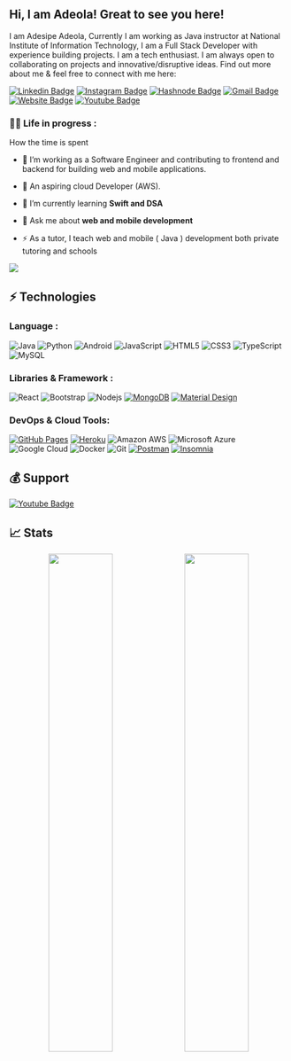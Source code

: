  ## Hi, I am Adeola! Great to see you here! <!-- <img src="https://raw.githubusercontent.com/aemmadi/aemmadi/master/wave.gif" width="30px"> -->

I am Adesipe Adeola, Currently I am working as Java instructor at National Institute of Information Technology,  I am a Full Stack Developer with experience building projects. I am a tech enthusiast. I am always open to collaborating on projects and innovative/disruptive ideas. Find out more about me & feel free to connect with me here:

[![Linkedin Badge](https://img.shields.io/badge/-adesipeadeola-blue?style=flat-square&logo=Linkedin&logoColor=white&link=https://www.linkedin.com/in/adesipe-lateef-adeola-3a5541197/)](https://www.linkedin.com/in/adesipe-lateef-adeola-3a5541197/)
[![Instagram Badge](https://img.shields.io/badge/-princeadeola-purple?style=flat-square&logo=instagram&logoColor=white&link=https://instagram.com/princeadeola234/)](https://instagram.com/princeadeola234)
[![Hashnode Badge](https://img.shields.io/badge/-@codingcomrades-03a57a?style=flat-square&labelColor=000000&logo=Hashnode&link=https://codingcomrades.hashnode.dev/)](https://codingcomrades.hashnode.dev/)
[![Gmail Badge](https://img.shields.io/badge/-princeadeola234@gmail.com-c14438?style=flat-square&logo=Gmail&logoColor=white&link=mailto:princeadeola234@gmail.com)](mailto:princeadeola234@gmail.com)
[![Website Badge](https://img.shields.io/badge/-Portfolio-black?style=flat-square&logo=github&logoColor=white&link=https://princeadeola.github.io/)](https://princeadeola.github.io/)
[![Youtube Badge](https://img.shields.io/badge/-TechQuile-darkred?style=flat-square&logo=youtube&logoColor=white&link=https://www.youtube.com/channel/UCCO7tIQn04YGr-i3PECcwWQ)](https://www.youtube.com/channel/UCCO7tIQn04YGr-i3PECcwWQ)

### :woman_technologist: Life in progress :
How the time is spent
- :telescope: I’m working as a Software Engineer and contributing to frontend and backend for building web and mobile applications.

- :seedling: An aspiring cloud Developer (AWS).

- 🌱 I’m currently learning **Swift and DSA**

- 💬 Ask me about **web and mobile development**

- :zap: As a tutor, I teach web and mobile ( Java ) development both private tutoring and schools



<img src="https://activity-graph.herokuapp.com/graph?username=princeadeola&bg_color=0f2d3d&color=1cadfb&line=1cadfb&point=1cadfb&area=true&hide_border=true">

## ⚡ Technologies

### Language :
![Java](https://img.shields.io/badge/-java-E34A86?style=flat-square&logo=java)
![Python](https://img.shields.io/badge/-Python-black?style=flat-square&logo=Python)
![Android](https://img.shields.io/badge/-Android-00599C?style=flat-square&logo=A)
![JavaScript](https://img.shields.io/badge/-JavaScript-black?style=flat-square&logo=javascript)
![HTML5](https://img.shields.io/badge/-HTML5-E34F26?style=flat-square&logo=html5&logoColor=white)
![CSS3](https://img.shields.io/badge/-CSS3-1572B6?style=flat-square&logo=css3)
![TypeScript](https://img.shields.io/badge/-TypeScript-007ACC?style=flat-square&logo=typescript)
![MySQL](https://img.shields.io/badge/-MySQL-black?style=flat-square&logo=mysql)

### Libraries & Framework :

![React](https://img.shields.io/badge/-React-black?style=flat-square&logo=react)
![Bootstrap](https://img.shields.io/badge/-Bootstrap-563D7C?style=flat-square&logo=bootstrap)
![Nodejs](https://img.shields.io/badge/-Nodejs-black?style=flat-square&logo=Node.js)
<a href="#"><img alt="MongoDB" src ="https://img.shields.io/badge/MongoDB-%234ea94b.svg?logo=mongodb&logoColor=white"></a>
<a href="#"><img alt="Material Design" src="https://img.shields.io/badge/Material%20Design%20-%230081CB.svg?logo=material-design&logoColor=white"></a>

### DevOps & Cloud Tools:

<a href="#"><img alt="GitHub Pages" src="https://img.shields.io/badge/GitHub%20Pages-%23327FC7.svg?logo=github&logoColor=white"></a>
<a href="#"><img alt="Heroku" src="https://img.shields.io/badge/Heroku%20-%23430098.svg?logo=heroku&logoColor=white"></a>
![Amazon AWS](https://img.shields.io/badge/Amazon%20AWS-232F3E?style=flat-square&logo=amazon-aws)
![Microsoft Azure](https://img.shields.io/badge/Microsoft%20Azure-232F7E?style=flat-square&logo=microsoft-azure)
![Google Cloud](https://img.shields.io/badge/Google%20Cloud-black?style=flat-square&logo=google-cloud)
![Docker](https://img.shields.io/badge/-Docker-black?style=flat-square&logo=docker)
![Git](https://img.shields.io/badge/-Git-black?style=flat-square&logo=git)
<a href="#"><img alt="Postman" src="https://img.shields.io/badge/Postman-FF6C37?logo=postman&logoColor=white"></a>
<a href="#"><img alt="Insomnia" src="https://img.shields.io/badge/Insomia%20-%23000000.svg?logo=vercel&logoColor=white"></a>

## 💰 Support

[![Youtube Badge](https://img.shields.io/badge/-Please%20Subscribe-darkred?style=flat-square&logo=youtube&logoColor=white&link=https://www.youtube.com/channel/UCCO7tIQn04YGr-i3PECcwWQ)](https://www.youtube.com/channel/UCCO7tIQn04YGr-i3PECcwWQ)

## 📈 Stats
<p align="center">
	
  <img width="48%" src="https://github-readme-stats.vercel.app/api?username=princeadeola&show_icons=true&theme=tokyonight" />
  <img width="48%" src="https://github-readme-streak-stats.herokuapp.com/?user=princeadeola&theme=tokyonight" />
</p>

<!-- [![Top Langs](https://github-readme-stats.vercel.app/api/top-langs/?username=Princeadeola&layout=compact&theme=vision-friendly-dark)](https://github.com/anuraghazra/github-readme-stats) -->
